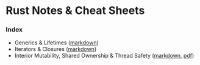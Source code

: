 # Rust Notes & Cheat Sheets

### Index
- Generics & Lifetimes ([markdown](generics))
- Iterators & Closures ([markdown](iterators_closures))
- Interior Mutability, Shared Ownership & Thread Safety ([markdown](interior_mut_shared_ownership_thread_safety),
  [pdf](interior_mut_shared_ownership_thread_safety/interior_mut_shared_ownership_thread_safety.pdf)) 